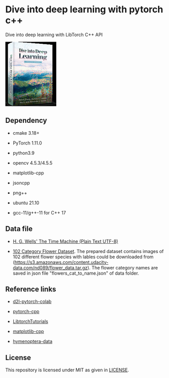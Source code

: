# Dive into deep learning with pytorch c++

Dive into deep learning with LibTorch C++ API

![Alt text](./data/front.jpg?raw=true)

## Dependency

- cmake 3.18+

- PyTorch 1.11.0

- python3.9

- opencv 4.5.3/4.5.5

- matplotlib-cpp

- jsoncpp

- png++

- ubuntu 21.10

- gcc-11/g++-11 for C++ 17

## Data file
- [H. G. Wells' The Time Machine (Plain Text UTF-8)](https://www.gutenberg.org/files/35/35-0.txt)

- [102 Category Flower Dataset](http://www.robots.ox.ac.uk/~vgg/data/flowers/102/index.html). The prepared dataset contains images of 102 different flower species with lables could be downloaded from (https://s3.amazonaws.com/content.udacity-data.com/nd089/flower_data.tar.gz). The flower category names are saved in json file "flowers_cat_to_name.json" of data folder.


## Reference links
- [d2l-pytorch-colab](https://github.com/d2l-ai/d2l-pytorch-colab)

- [pytorch-cpp](https://github.com/prabhuomkar/pytorch-cpp)

- [LibtorchTutorials](https://github.com/AllentDan/LibtorchTutorials)

- [matplotlib-cpp](https://github.com/lava/matplotlib-cpp)

- [hymenoptera-data](https://www.kaggle.com/ajayrana/hymenoptera-data)

## License
This repository is licensed under MIT as given in [LICENSE](LICENSE).
